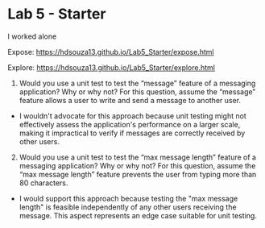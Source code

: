 # Lab 5 - Starter

I worked alone

Expose: https://hdsouza13.github.io/Lab5_Starter/expose.html

Explore: https://hdsouza13.github.io/Lab5_Starter/explore.html

1) Would you use a unit test to test the “message” feature of a messaging application? Why or why not? For this question, assume the “message” feature allows a user to write and send a message to another user.

- I wouldn't advocate for this approach because unit testing might not effectively assess the application's performance on a larger scale, making it impractical to verify if messages are correctly received by other users.

2) Would you use a unit test to test the “max message length” feature of a messaging application? Why or why not? For this question, assume the “max message length” feature prevents the user from typing more than 80 characters.

- I would support this approach because testing the "max message length" is feasible independently of any other users receiving the message. This aspect represents an edge case suitable for unit testing.





